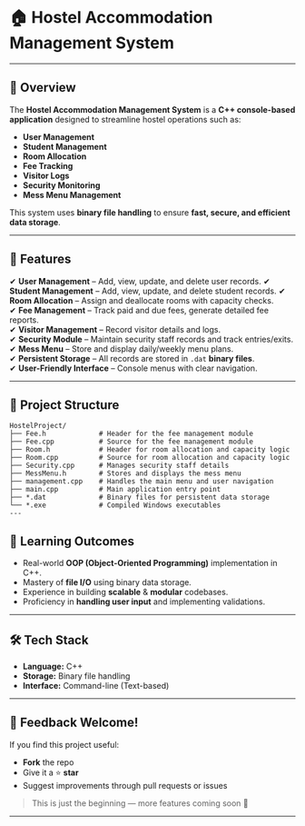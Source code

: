 # 🏠 Hostel Accommodation Management System

---

## 📌 Overview  
The **Hostel Accommodation Management System** is a **C++ console-based application** designed to streamline hostel operations such as: 
- **User Management**
- **Student Management**  
- **Room Allocation**  
- **Fee Tracking**  
- **Visitor Logs**  
- **Security Monitoring**  
- **Mess Menu Management**  

This system uses **binary file handling** to ensure **fast, secure, and efficient data storage**.

---

## 🚀 Features  
✔ **User Management** – Add, view, update, and delete user records.
✔ **Student Management** – Add, view, update, and delete student records. 
✔ **Room Allocation** – Assign and deallocate rooms with capacity checks.  
✔ **Fee Management** – Track paid and due fees, generate detailed fee reports.  
✔ **Visitor Management** – Record visitor details and logs.  
✔ **Security Module** – Maintain security staff records and track entries/exits.  
✔ **Mess Menu** – Store and display daily/weekly menu plans.  
✔ **Persistent Storage** – All records are stored in `.dat` **binary files**.  
✔ **User-Friendly Interface** – Console menus with clear navigation.

---

## 📂 Project Structure

```plaintext
HostelProject/
├── Fee.h             # Header for the fee management module
├── Fee.cpp           # Source for the fee management module
├── Room.h            # Header for room allocation and capacity logic
├── Room.cpp          # Source for room allocation and capacity logic
├── Security.cpp      # Manages security staff details
├── MessMenu.h        # Stores and displays the mess menu
├── management.cpp    # Handles the main menu and user navigation
├── main.cpp          # Main application entry point
├── *.dat             # Binary files for persistent data storage
└── *.exe             # Compiled Windows executables
---
```
## 🎯 Learning Outcomes  
- Real-world **OOP (Object-Oriented Programming)** implementation in C++.  
- Mastery of **file I/O** using binary data storage.  
- Experience in building **scalable** & **modular** codebases.  
- Proficiency in **handling user input** and implementing validations.

---


## 🛠️ Tech Stack  
- **Language:** C++  
- **Storage:** Binary file handling  
- **Interface:** Command-line (Text-based)

---

## 💬 Feedback Welcome!  
If you find this project useful:  
- **Fork** the repo  
- Give it a ⭐ **star**  
- Suggest improvements through pull requests or issues  

> This is just the beginning — more features coming soon 🚀

---

